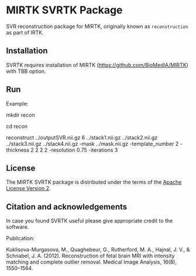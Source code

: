 MIRTK SVRTK Package
====================


SVR reconstruction package for MIRTK, originally known as `reconstruction` as part of IRTK.



Installation
------------

SVRTK requires installation of MIRTK (https://github.com/BioMedIA/MIRTK) with TBB option. 



Run
---

Example: 

mkdir recon 

cd recon 

 reconstruct   ../outputSVR.nii.gz  6 ../stack1.nii.gz ../stack2.nii.gz ../stack3.nii.gz ../stack4.nii.gz  -mask ../mask.nii.gz  -template_number 2  -thickness 2 2 2 2  -resolution 0.75 -iterations 3 



License
-------

The MIRTK SVRTK package is distributed under the terms of the
[Apache License Version 2](http://www.apache.org/licenses/LICENSE-2.0).



Citation and acknowledgements
-----------------------------

In case you found SVRTK useful please give appropriate credit to the software.

Publication:

Kuklisova-Murgasova, M., Quaghebeur, G., Rutherford, M. A., Hajnal, J. V., & Schnabel, J. A. (2012). Reconstruction of fetal brain MRI with intensity matching and complete outlier removal. Medical Image Analysis, 16(8), 1550–1564.



